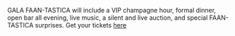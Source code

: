 GALA FAAN-TASTICA will include a VIP champagne hour, formal dinner, open bar all evening, live music, a silent and live auction, and special FAAN-TASTICA surprises. Get your tickets [here](https://amicicannis1.ddock.gives/?givingPageId=e2d53e73-039f-4b81-acf7-5632a0c753e4)
